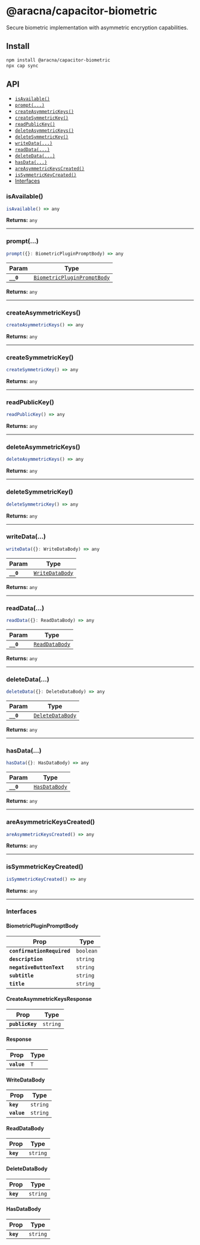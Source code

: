 # @aracna/capacitor-biometric

Secure biometric implementation with asymmetric encryption capabilities.

## Install

```bash
npm install @aracna/capacitor-biometric
npx cap sync
```

## API

<docgen-index>

* [`isAvailable()`](#isavailable)
* [`prompt(...)`](#prompt)
* [`createAsymmetricKeys()`](#createasymmetrickeys)
* [`createSymmetricKey()`](#createsymmetrickey)
* [`readPublicKey()`](#readpublickey)
* [`deleteAsymmetricKeys()`](#deleteasymmetrickeys)
* [`deleteSymmetricKey()`](#deletesymmetrickey)
* [`writeData(...)`](#writedata)
* [`readData(...)`](#readdata)
* [`deleteData(...)`](#deletedata)
* [`hasData(...)`](#hasdata)
* [`areAsymmetricKeysCreated()`](#areasymmetrickeyscreated)
* [`isSymmetricKeyCreated()`](#issymmetrickeycreated)
* [Interfaces](#interfaces)

</docgen-index>

<docgen-api>
<!--Update the source file JSDoc comments and rerun docgen to update the docs below-->

### isAvailable()

```typescript
isAvailable() => any
```

**Returns:** <code>any</code>

--------------------


### prompt(...)

```typescript
prompt({}: BiometricPluginPromptBody) => any
```

| Param     | Type                                                                            |
| --------- | ------------------------------------------------------------------------------- |
| **`__0`** | <code><a href="#biometricpluginpromptbody">BiometricPluginPromptBody</a></code> |

**Returns:** <code>any</code>

--------------------


### createAsymmetricKeys()

```typescript
createAsymmetricKeys() => any
```

**Returns:** <code>any</code>

--------------------


### createSymmetricKey()

```typescript
createSymmetricKey() => any
```

**Returns:** <code>any</code>

--------------------


### readPublicKey()

```typescript
readPublicKey() => any
```

**Returns:** <code>any</code>

--------------------


### deleteAsymmetricKeys()

```typescript
deleteAsymmetricKeys() => any
```

**Returns:** <code>any</code>

--------------------


### deleteSymmetricKey()

```typescript
deleteSymmetricKey() => any
```

**Returns:** <code>any</code>

--------------------


### writeData(...)

```typescript
writeData({}: WriteDataBody) => any
```

| Param     | Type                                                    |
| --------- | ------------------------------------------------------- |
| **`__0`** | <code><a href="#writedatabody">WriteDataBody</a></code> |

**Returns:** <code>any</code>

--------------------


### readData(...)

```typescript
readData({}: ReadDataBody) => any
```

| Param     | Type                                                  |
| --------- | ----------------------------------------------------- |
| **`__0`** | <code><a href="#readdatabody">ReadDataBody</a></code> |

**Returns:** <code>any</code>

--------------------


### deleteData(...)

```typescript
deleteData({}: DeleteDataBody) => any
```

| Param     | Type                                                      |
| --------- | --------------------------------------------------------- |
| **`__0`** | <code><a href="#deletedatabody">DeleteDataBody</a></code> |

**Returns:** <code>any</code>

--------------------


### hasData(...)

```typescript
hasData({}: HasDataBody) => any
```

| Param     | Type                                                |
| --------- | --------------------------------------------------- |
| **`__0`** | <code><a href="#hasdatabody">HasDataBody</a></code> |

**Returns:** <code>any</code>

--------------------


### areAsymmetricKeysCreated()

```typescript
areAsymmetricKeysCreated() => any
```

**Returns:** <code>any</code>

--------------------


### isSymmetricKeyCreated()

```typescript
isSymmetricKeyCreated() => any
```

**Returns:** <code>any</code>

--------------------


### Interfaces


#### BiometricPluginPromptBody

| Prop                       | Type                 |
| -------------------------- | -------------------- |
| **`confirmationRequired`** | <code>boolean</code> |
| **`description`**          | <code>string</code>  |
| **`negativeButtonText`**   | <code>string</code>  |
| **`subtitle`**             | <code>string</code>  |
| **`title`**                | <code>string</code>  |


#### CreateAsymmetricKeysResponse

| Prop            | Type                |
| --------------- | ------------------- |
| **`publicKey`** | <code>string</code> |


#### Response

| Prop        | Type           |
| ----------- | -------------- |
| **`value`** | <code>T</code> |


#### WriteDataBody

| Prop        | Type                |
| ----------- | ------------------- |
| **`key`**   | <code>string</code> |
| **`value`** | <code>string</code> |


#### ReadDataBody

| Prop      | Type                |
| --------- | ------------------- |
| **`key`** | <code>string</code> |


#### DeleteDataBody

| Prop      | Type                |
| --------- | ------------------- |
| **`key`** | <code>string</code> |


#### HasDataBody

| Prop      | Type                |
| --------- | ------------------- |
| **`key`** | <code>string</code> |

</docgen-api>
